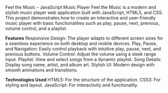 Feel the Music - JavaScript Music Player
Feel the Music is a modern and stylish music player web application built with JavaScript, HTML5, and CSS. This project demonstrates how to create an interactive and user-friendly music player with basic functionalities such as play, pause, next, previous, volume control, and a playlist.

**Features**
Responsive Design: The player adapts to different screen sizes for a seamless experience on both desktop and mobile devices.
Play, Pause, and Navigation: Easily control playback with intuitive play, pause, next, and previous buttons.
Volume Control: Adjust the volume using a sleek range input.
Playlist: View and select songs from a dynamic playlist.
Song Details: Display song name, artist, and album art.
Stylish UI: Modern design with smooth animations and transitions.

**Technologies Used**
HTML5: For the structure of the application.
CSS3: For styling and layout.
JavaScript: For interactivity and functionality.
